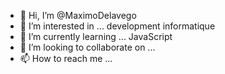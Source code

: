 - 👋 Hi, I’m @MaximoDelavego
- 👀 I’m interested in ... development informatique
- 🌱 I’m currently learning ... JavaScript
- 💞️ I’m looking to collaborate on ...
- 📫 How to reach me ...

<!---
MaximoDelavego/MaximoDelavego is a ✨ special ✨ repository because its `README.md` (this file) appears on your GitHub profile.
You can click the Preview link to take a look at your changes.
--->
